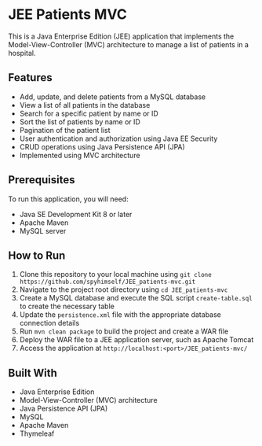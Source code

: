 # JEE Patients MVC

This is a Java Enterprise Edition (JEE) application that implements the Model-View-Controller (MVC) architecture to manage a list of patients in a hospital.

## Features

- Add, update, and delete patients from a MySQL database
- View a list of all patients in the database
- Search for a specific patient by name or ID
- Sort the list of patients by name or ID
- Pagination of the patient list
- User authentication and authorization using Java EE Security
- CRUD operations using Java Persistence API (JPA)
- Implemented using MVC architecture

## Prerequisites

To run this application, you will need:

- Java SE Development Kit 8 or later
- Apache Maven
- MySQL server

## How to Run

1. Clone this repository to your local machine using `git clone https://github.com/spyhimself/JEE_patients-mvc.git`
2. Navigate to the project root directory using `cd JEE_patients-mvc`
3. Create a MySQL database and execute the SQL script `create-table.sql` to create the necessary table
4. Update the `persistence.xml` file with the appropriate database connection details
5. Run `mvn clean package` to build the project and create a WAR file
6. Deploy the WAR file to a JEE application server, such as Apache Tomcat
7. Access the application at `http://localhost:<port>/JEE_patients-mvc/`

## Built With

- Java Enterprise Edition
- Model-View-Controller (MVC) architecture
- Java Persistence API (JPA)
- MySQL
- Apache Maven
- Thymeleaf
